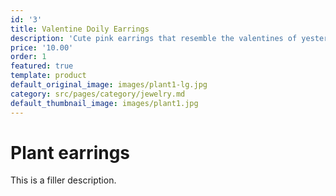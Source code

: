```yaml
---
id: '3'
title: Valentine Doily Earrings
description: 'Cute pink earrings that resemble the valentines of yesteryear. doilies '
price: '10.00'
order: 1
featured: true
template: product
default_original_image: images/plant1-lg.jpg
category: src/pages/category/jewelry.md
default_thumbnail_image: images/plant1.jpg
---
```

# Plant earrings

This is a filler description.
